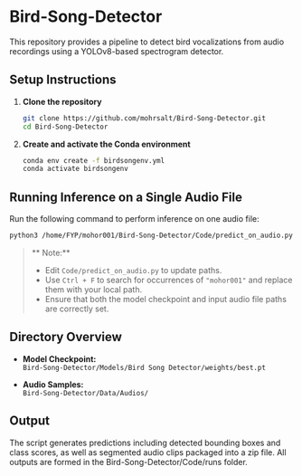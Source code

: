 # Bird-Song-Detector

This repository provides a pipeline to detect bird vocalizations from audio recordings using a YOLOv8-based spectrogram detector.

## Setup Instructions

1. **Clone the repository**

   ```bash
   git clone https://github.com/mohrsalt/Bird-Song-Detector.git
   cd Bird-Song-Detector
   ```

2. **Create and activate the Conda environment**

   ```bash
   conda env create -f birdsongenv.yml
   conda activate birdsongenv
   ```

## Running Inference on a Single Audio File

Run the following command to perform inference on one audio file:

```bash
python3 /home/FYP/mohor001/Bird-Song-Detector/Code/predict_on_audio.py
```

> ** Note:**  
> - Edit `Code/predict_on_audio.py` to update paths.  
> - Use `Ctrl + F` to search for occurrences of `"mohor001"` and replace them with your local path.  
> - Ensure that both the model checkpoint and input audio file paths are correctly set.

## Directory Overview

- **Model Checkpoint:**  
  `Bird-Song-Detector/Models/Bird Song Detector/weights/best.pt`

- **Audio Samples:**  
  `Bird-Song-Detector/Data/Audios/`

## Output

The script generates predictions including detected bounding boxes and class scores, as well as segmented audio clips packaged into a zip file. All outputs are formed in the Bird-Song-Detector/Code/runs folder.
